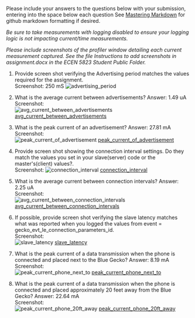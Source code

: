 Please include your answers to the questions below with your submission, entering into the space below each question
See [Mastering Markdown](https://guides.github.com/features/mastering-markdown/) for github markdown formatting if desired.

*Be sure to take measurements with logging disabled to ensure your logging logic is not impacting current/time measurements.*

*Please include screenshots of the profiler window detailing each current measurement captured.  See the file Instructions to add screenshots in assignment.docx in the ECEN 5823 Student Public Folder.*

1. Provide screen shot verifying the Advertising period matches the values required for the assignment.
   <br>Screenshot:  250 mS
   ![advertising_period][advertising_period]

2. What is the average current between advertisements?
   Answer: 1.49 uA
   <br>Screenshot:  
   ![avg_current_between_advertisements] [avg_current_between_advertisements] 

3. What is the peak current of an advertisement? 
   Answer: 27.81 mA
   <br>Screenshot:  
   ![peak_current_of_advertisement] [peak_current_of_advertisement] 

4. Provide screen shot showing the connection interval settings. Do they match the values you set in your slave(server) code or the master's(client) values?.
   <br>Screenshot: 
   ![connection_interval] [connection_interval]

5. What is the average current between connection intervals?
   Answer: 2.25 uA
   <br>Screenshot:  
   ![avg_current_between_connection_intervals] [avg_current_between_connection_intervals]

6. If possible, provide screen shot verifying the slave latency matches what was reported when you logged the values from event = gecko_evt_le_connection_parameters_id. 
   <br>Screenshot:  
   ![slave_latency] [slave_latency]

7. What is the peak current of a data transmission when the phone is connected and placed next to the Blue Gecko? 
   Answer: 8.19 mA
   <br>Screenshot:  
   ![peak_current_phone_next_to] [peak_current_phone_next_to]
   
8. What is the peak current of a data transmission when the phone is connected and placed approximately 20 feet away from the Blue Gecko? 
   Answer: 22.64 mA
   <br>Screenshot:  
   ![peak_current_phone_20ft_away] [peak_current_phone_20ft_away]
   
[advertising_period]:https://github.com/CU-ECEN-5823/ecen5823-assignment5-shni9045/blob/master/questions/screenshots/Assignment_5/Q1.png
[avg_current_between_advertisements]:https://github.com/CU-ECEN-5823/ecen5823-assignment5-shni9045/blob/master/questions/screenshots/Assignment_5/Q2.png 
[peak_current_of_advertisement]:https://github.com/CU-ECEN-5823/ecen5823-assignment5-shni9045/blob/master/questions/screenshots/Assignment_5/Q3.png
[connection_interval]:https://github.com/CU-ECEN-5823/ecen5823-assignment5-shni9045/blob/master/questions/screenshots/Assignment_5/Q4.png
[avg_current_between_connection_intervals]:https://github.com/CU-ECEN-5823/ecen5823-assignment5-shni9045/blob/master/questions/screenshots/Assignment_5/Q5.png
[slave_latency]:https://github.com/CU-ECEN-5823/ecen5823-assignment5-shni9045/blob/master/questions/screenshots/Assignment_5/Q6.png
[peak_current_phone_next_to]:https://github.com/CU-ECEN-5823/ecen5823-assignment5-shni9045/blob/master/questions/screenshots/Assignment_5/Q7.png
[peak_current_phone_20ft_away]:https://github.com/CU-ECEN-5823/ecen5823-assignment5-shni9045/blob/master/questions/screenshots/Assignment_5/Q8.png



   
   
